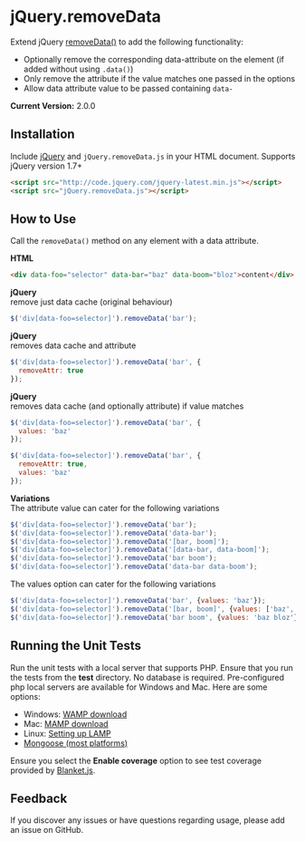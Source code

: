 # jQuery.removeData
Extend jQuery [removeData()](https://api.jquery.com/removeData/) to add the following functionality:
- Optionally remove the corresponding data-attribute on the element (if added without using `.data()`)
- Only remove the attribute if the value matches one passed in the options
- Allow data attribute value to be passed containing `data-`

**Current Version:** 2.0.0

## Installation
Include [jQuery](http://jquery.com/download) and `jQuery.removeData.js` in your HTML document. Supports jQuery version 1.7+
```html
<script src="http://code.jquery.com/jquery-latest.min.js"></script>  
<script src="jQuery.removeData.js"></script>
```

## How to Use
Call the ```removeData()``` method on any element with a data attribute.

**HTML**
```html
<div data-foo="selector" data-bar="baz" data-boom="bloz">content</div>
```

**jQuery**  
remove just data cache (original behaviour)  
```javascript
$('div[data-foo=selector]').removeData('bar');  
```

**jQuery**  
removes data cache and attribute  
```javascript
$('div[data-foo=selector]').removeData('bar', {
  removeAttr: true
});
```

**jQuery**  
removes data cache (and optionally attribute) if value matches 
```javascript
$('div[data-foo=selector]').removeData('bar', {
  values: 'baz'
});  

$('div[data-foo=selector]').removeData('bar', {
  removeAttr: true,
  values: 'baz'
});
```

**Variations**  
The attribute value can cater for the following variations
```javascript
$('div[data-foo=selector]').removeData('bar');  
$('div[data-foo=selector]').removeData('data-bar');  
$('div[data-foo=selector]').removeData('[bar, boom]');  
$('div[data-foo=selector]').removeData('[data-bar, data-boom]');  
$('div[data-foo=selector]').removeData('bar boom');  
$('div[data-foo=selector]').removeData('data-bar data-boom');
```
The values option can cater for the following variations
```javascript
$('div[data-foo=selector]').removeData('bar', {values: 'baz'});  
$('div[data-foo=selector]').removeData('[bar, boom]', {values: ['baz','bloz']});  
$('div[data-foo=selector]').removeData('bar boom', {values: 'baz bloz'});  
```

## Running the Unit Tests
Run the unit tests with a local server that supports PHP. Ensure that you run the tests from the **test** directory. No database is required. Pre-configured php local servers are available for Windows and Mac. Here are some options:

- Windows: [WAMP download](http://www.wampserver.com/en/)
- Mac: [MAMP download](http://www.mamp.info/en/index.html)
- Linux: [Setting up LAMP](https://www.linux.com/learn/tutorials/288158-easy-lamp-server-installation)
- [Mongoose (most platforms)](http://code.google.com/p/mongoose/)

Ensure you select the **Enable coverage** option to see test coverage provided by [Blanket.js](http://blanketjs.org/).

## Feedback
If you discover any issues or have questions regarding usage, please add an issue on GitHub.
